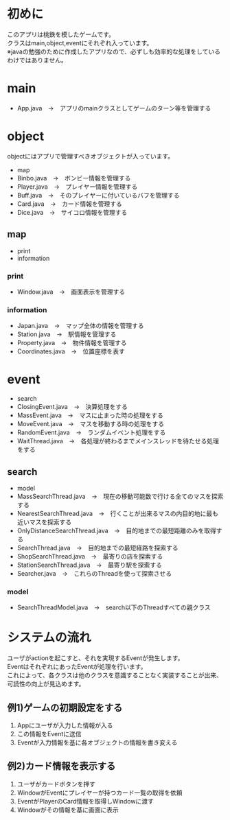 # 初めに
このアプリは桃鉄を模したゲームです。<br>
クラスはmain,object,eventにそれぞれ入っています。<br>
※javaの勉強のために作成したアプリなので、必ずしも効率的な処理をしているわけではありません。<br>

# main
* App.java　→　アプリのmainクラスとしてゲームのターン等を管理する

# object
objectにはアプリで管理すべきオブジェクトが入っています。<br>
* map
* Binbo.java　→　ボンビー情報を管理する
* Player.java　→　プレイヤー情報を管理する
* Buff.java　→　そのプレイヤーに付いているバフを管理する
* Card.java　→　カード情報を管理する
* Dice.java　→　サイコロ情報を管理する
## map
* print
* information
### print
* Window.java　→　画面表示を管理する
### information
* Japan.java　→　マップ全体の情報を管理する
* Station.java　→　駅情報を管理する
* Property.java　→　物件情報を管理する
* Coordinates.java　→　位置座標を表す

# event
* search
* ClosingEvent.java　→　決算処理をする
* MassEvent.java　→　マスに止まった時の処理をする
* MoveEvent.java　→　マスを移動する時の処理をする
* RandomEvent.java　→　ランダムイベント処理をする
* WaitThread.java　→　各処理が終わるまでメインスレッドを待たせる処理をする
## search
* model
* MassSearchThread.java　→　現在の移動可能数で行ける全てのマスを探索する
* NearestSearchThread.java　→　行くことが出来るマスの内目的地に最も近いマスを探索する
* OnlyDistanceSearchThread.java　→　目的地までの最短距離のみを取得する
* SearchThread.java　→　目的地までの最短経路を探索する
* ShopSearchThread.java　→　最寄りの店を探索する
* StationSearchThread.java　→　最寄り駅を探索する
* Searcher.java　→　これらのThreadを使って探索させる
### model
* SearchThreadModel.java　→　search以下のThreadすべての親クラス

# システムの流れ
ユーザがactionを起こすと、それを実現するEventが発生します。<br>
EventはそれぞれにあったEventが処理を行います。<br>
これによって、各クラスは他のクラスを意識することなく実装することが出来、可読性の向上が見込めます。<br>

## 例1)ゲームの初期設定をする
1) Appにユーザが入力した情報が入る
2) この情報をEventに送信
3) Eventが入力情報を基に各オブジェクトの情報を書き変える

## 例2)カード情報を表示する
1) ユーザがカードボタンを押す
2) WindowがEventにプレイヤーが持つカード一覧の取得を依頼
3) EventがPlayerのCard情報を取得しWindowに渡す
4) Windowがその情報を基に画面に表示

